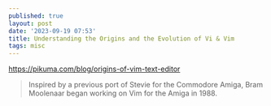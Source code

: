 ```yaml
---
published: true
layout: post
date: '2023-09-19 07:53'
title: Understanding the Origins and the Evolution of Vi & Vim
tags: misc 
---
```

<https://pikuma.com/blog/origins-of-vim-text-editor>

> Inspired by a previous port of Stevie for the Commodore Amiga, Bram Moolenaar began working on Vim for the Amiga in 1988.
